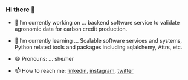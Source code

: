 ### Hi there 👋

- 🔭 I’m currently working on ... backend software service to validate agronomic data for carbon credit production.
- 🌱 I’m currently learning ... Scalable software services and systems, Python related tools and packages including sqlalchemy, Attrs, etc.
- 😄 Pronouns: ... she/her

- 📫 How to reach me:  [linkedin](https://www.linkedin.com/in/linnalihe/), [instagram](https://www.instagram.com/linnalihe/), [twitter](https://twitter.com/linnalihe)
